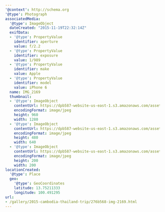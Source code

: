```yaml
---
'@context': http://schema.org
'@type': Photograph
associatedMedia:
  '@type': ImageObject
  dateCreated: "2015-11-19T22:32:14Z"
  exifData:
  - '@type': PropertyValue
    identifier: aperture
    value: f/2.2
  - '@type': PropertyValue
    identifier: exposure
    value: 1/989
  - '@type': PropertyValue
    identifier: make
    value: Apple
  - '@type': PropertyValue
    identifier: model
    value: iPhone 6
  name: IMG_2169
  thumbnail:
  - '@type': ImageObject
    contentUrl: https://dpb587-website-us-east-1.s3.amazonaws.com/asset/gallery/2015-cambodia-thailand-trip/276b568-img-2169~1280.jpg
    encodingFormat: image/jpeg
    height: 960
    width: 1280
  - '@type': ImageObject
    contentUrl: https://dpb587-website-us-east-1.s3.amazonaws.com/asset/gallery/2015-cambodia-thailand-trip/276b568-img-2169~640w.jpg
    encodingFormat: image/jpeg
    height: 480
    width: 640
  - '@type': ImageObject
    contentUrl: https://dpb587-website-us-east-1.s3.amazonaws.com/asset/gallery/2015-cambodia-thailand-trip/276b568-img-2169~200x200.jpg
    encodingFormat: image/jpeg
    height: 200
    width: 200
locationCreated:
  '@type': Place
  geo:
    '@type': GeoCoordinates
    latitude: 13.75211333
    longitude: 100.491295
url:
- /gallery/2015-cambodia-thailand-trip/276b568-img-2169.html
---
```

